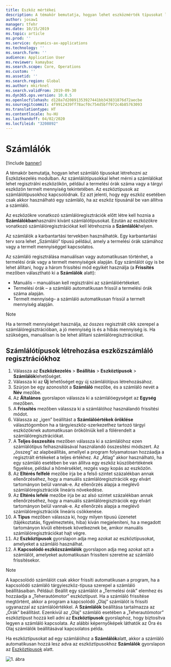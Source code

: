 ```yaml
---
title: Eszköz mértékei
description: A témakör bemutatja, hogyan lehet eszközmérték típusokat létrehozni az Eszközkezelés modulban.
author: josaw1
manager: tfehr
ms.date: 10/15/2019
ms.topic: article
ms.prod: ''
ms.service: dynamics-ax-applications
ms.technology: ''
ms.search.form: ''
audience: Application User
ms.reviewer: kamaybac
ms.search.scope: Core, Operations
ms.custom: ''
ms.assetid: ''
ms.search.region: Global
ms.author: mkirknel
ms.search.validFrom: 2019-09-30
ms.dyn365.ops.version: 10.0.5
ms.openlocfilehash: d128a7d20891353927441bb343831876d72aecbe
ms.sourcegitcommit: 4f9912439ff78acf0c754d5bff972c4b85763093
ms.translationtype: HT
ms.contentlocale: hu-HU
ms.lasthandoff: 04/02/2020
ms.locfileid: "3208892"
---
```

# <a name="counters"></a>Számlálók

[!include [banner](../../includes/banner.md)]

A témakör bemutatja, hogyan lehet számláló típusokat létrehozni az Eszközkezelés modulban. Az számlálótípusokkal lehet mérni a számlálókat lehet regisztrálni eszközökön, például a termelési órák száma vagy a tárgyi eszközön termelt mennyiség tekintetében. Az eszköztípusok az számlálótípusokhoz kapcsolódnak. Ez azt jelenti, hogy egy eszköz esetében csak akkor használható egy számláló, ha az eszköz típusánál be van állítva a számláló.

Az eszközökre vonatkozó számlálóregisztrációk előtt létre kell hoznia a **Számlálókban**használni kívánt számlálótípusokat. Ezután az eszközökre vonatkozó számlálóregisztrációkat kell létrehoznia a **Számlálók**helyen. 

Az számlálók a karbantartási tervekben használhatók. Egy karbantartási terv sora lehet „Számláló” típusú például, amely a termelési órák számához vagy a termelt mennyiséggel kapcsolatos. 

Az számláló regisztrálása manuálisan vagy automatikusan történhet, a termelési órák vagy a termelt mennyiségek alapján. Egy számlálót úgy is be lehet állítani, hogy a három frissítési mód egyikét használja (a **Frissítés** mezőben választható ki a **Számlálók** alatt):
  
- Manuális – manuálisan kell regisztrálni az számlálóértékeket.  
- Termelési órák – a számláló automatikusan frissül a termelési órák száma alapján.  
- Termelt mennyiség– a számláló automatikusan frissül a termelt mennyiség alapján.  

>[!NOTE]
>Ha a termelt mennyiséget használja, az *összes* regisztrált cikk szerepel a számlálóregisztrációban, a jó mennyiség is és a hibás mennyiség is. Ha szükséges, manuálisan is be lehet állítani számlálóregisztrációkat.

## <a name="create-counter-types-for-asset-counter-registrations"></a>Számlálótípusok létrehozása eszközszámláló regisztrációkhoz

1. Válassza az **Eszközkezelés** > **Beállítás** > **Eszköztípusok** > **Számlálók**lehetőséget.
2. Válassza ki az **Új** lehetőséget egy új számlálótípus létrehozásához.
3. Szúrjon be egy azonosítót a **Számláló** mezőbe, és a számláló nevét a **Név** mezőbe.
4. Az **Általános** gyorslapon válassza ki a számlálóegységet az **Egység** mezőben.
5. A **Frissítés** mezőben válassza ki a számlálóhoz használandó frissítési módot.
6. Válassza az „igen” beállítást a **Számlálóértékek öröklése** választógombon ha a tárgyieszköz-szerkezethez tartozó tárgyi eszközöknek automatikusan örökölniük kell a fölérendelt a számlálóregisztrációkat.
7. A **Teljes összesítés** mezőben válassza ki a számlálóhoz ezen számlálótípus felhasználásával használandó összesítési módszert. Az „összeg” az alapbeállítás, amellyel a program folyamatosan hozzáadja a regisztrált értékeket a teljes értékhez. Az „Átlag” akkor használható, ha egy számláló esetében be van állítva egy eszköz küszöbértékének figyelése, például a hőmérséklet, rezgés vagy kopás az eszközön. 
8. Az **Eltérés felfelé** mezőbe írja be a felső szintet százalékban annak ellenőrzéséhez, hogy a manuális számlálóregisztrációk egy elvárt tartományon belül vannak-e. Az ellenőrzés alapja a meglévő számlálóregisztrációk lineáris növekedése.
9. Az **Eltérés lefelé** mezőbe írja be az alsó szintet százalékban annak ellenőrzéséhez, hogy a manuális számlálóregisztrációk egy elvárt tartományon belül vannak-e. Az ellenőrzés alapja a meglévő számlálóregisztrációk lineáris csökkenése.
10. A **Típus** mezőben válassza ki, hogy milyen típusú üzenetet (tájékoztatás, figyelmeztetés, hiba) kíván megjeleníteni, ha a megadott tartományon kívüli eltérések következnek be, amikor manuális számlálóregisztrációkat hajt végre.
11. Az **Eszköztípusok** gyorslapon adja meg azokat az eszköztípusokat, amelyeket a számláló használhat.
12. A **Kapcsolódó eszközszámlálók** gyorslapon adja meg azokat azt a számlálót, amelyeket automatikusan frissíteni szeretne az számláló frissítésekor.


>[!NOTE]
>A kapcsolódó számlálót csak akkor frissíti automatikusan a program, ha a kapcsolódó számláló tárgyieszköz-típusa szerepel a számláló beállításaiban. Például: Beállít egy számlálót a „Termelési órák” elemhez és hozzáadja a „Teherautómotor” eszköztípust. Ha a számláló frissítése megtörtént, akkor a program a kapcsolódó „Olaj” számlálót is frissíti ugyanazzal az számlálóértékkel. A **Számlálók** beállítása tartalmazza az „Órák” beállítást. Ezenkívül az „Olaj" számláló esetében a „Teherautómotor” eszköztípust hozzá kell adni az **Eszköztípusok** gyorslaphoz, hogy biztosítva legyen a számláló kapcsolata. Az alábbi képernyőképek láthatók az Óra és Olaj számlálók beállításával kapcsolatos példa.

Ha eszköztípusokat ad egy számlálóhoz a **Számlálók**alatt, akkor a számláló automatikusan hozzá lesz adva az eszköztípusokhoz **Számlálók** gyorslapon az [Eszköztípusok](../setup-for-objects/object-types.md) alatt.

![1. ábra](media/071-setup-for-objects.png)

